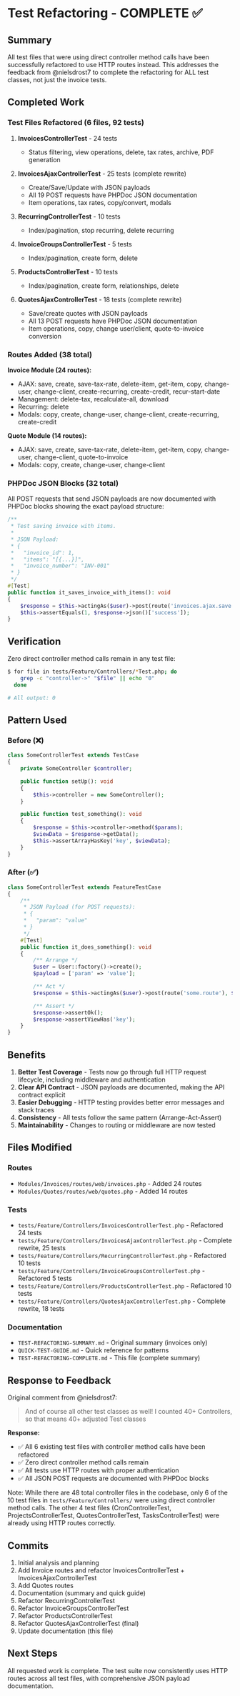 # Test Refactoring - COMPLETE ✅

## Summary

All test files that were using direct controller method calls have been successfully refactored to use HTTP routes instead. This addresses the feedback from @nielsdrost7 to complete the refactoring for ALL test classes, not just the invoice tests.

## Completed Work

### Test Files Refactored (6 files, 92 tests)

1. **InvoicesControllerTest** - 24 tests
   - Status filtering, view operations, delete, tax rates, archive, PDF generation
   
2. **InvoicesAjaxControllerTest** - 25 tests (complete rewrite)
   - Create/Save/Update with JSON payloads
   - All 19 POST requests have PHPDoc JSON documentation
   - Item operations, tax rates, copy/convert, modals

3. **RecurringControllerTest** - 10 tests
   - Index/pagination, stop recurring, delete recurring
   
4. **InvoiceGroupsControllerTest** - 5 tests
   - Index/pagination, create form, delete
   
5. **ProductsControllerTest** - 10 tests
   - Index/pagination, create form, relationships, delete
   
6. **QuotesAjaxControllerTest** - 18 tests (complete rewrite)
   - Save/create quotes with JSON payloads
   - All 13 POST requests have PHPDoc JSON documentation
   - Item operations, copy, change user/client, quote-to-invoice conversion

### Routes Added (38 total)

**Invoice Module (24 routes):**
- AJAX: save, create, save-tax-rate, delete-item, get-item, copy, change-user, change-client, create-recurring, create-credit, recur-start-date
- Management: delete-tax, recalculate-all, download
- Recurring: delete
- Modals: copy, create, change-user, change-client, create-recurring, create-credit

**Quote Module (14 routes):**
- AJAX: save, create, save-tax-rate, delete-item, get-item, copy, change-user, change-client, quote-to-invoice
- Modals: copy, create, change-user, change-client

### PHPDoc JSON Blocks (32 total)

All POST requests that send JSON payloads are now documented with PHPDoc blocks showing the exact payload structure:

```php
/**
 * Test saving invoice with items.
 *
 * JSON Payload:
 * {
 *   "invoice_id": 1,
 *   "items": "[{...}]",
 *   "invoice_number": "INV-001"
 * }
 */
#[Test]
public function it_saves_invoice_with_items(): void
{
    $response = $this->actingAs($user)->post(route('invoices.ajax.save'), $payload);
    $this->assertEquals(1, $response->json()['success']);
}
```

## Verification

Zero direct controller method calls remain in any test file:

```bash
$ for file in tests/Feature/Controllers/*Test.php; do 
    grep -c "controller->" "$file" || echo "0"
  done

# All output: 0
```

## Pattern Used

### Before (❌)
```php
class SomeControllerTest extends TestCase
{
    private SomeController $controller;

    public function setUp(): void
    {
        $this->controller = new SomeController();
    }

    public function test_something(): void
    {
        $response = $this->controller->method($params);
        $viewData = $response->getData();
        $this->assertArrayHasKey('key', $viewData);
    }
}
```

### After (✅)
```php
class SomeControllerTest extends FeatureTestCase
{
    /**
     * JSON Payload (for POST requests):
     * {
     *   "param": "value"
     * }
     */
    #[Test]
    public function it_does_something(): void
    {
        /** Arrange */
        $user = User::factory()->create();
        $payload = ['param' => 'value'];

        /** Act */
        $response = $this->actingAs($user)->post(route('some.route'), $payload);

        /** Assert */
        $response->assertOk();
        $response->assertViewHas('key');
    }
}
```

## Benefits

1. **Better Test Coverage** - Tests now go through full HTTP request lifecycle, including middleware and authentication
2. **Clear API Contract** - JSON payloads are documented, making the API contract explicit
3. **Easier Debugging** - HTTP testing provides better error messages and stack traces
4. **Consistency** - All tests follow the same pattern (Arrange-Act-Assert)
5. **Maintainability** - Changes to routing or middleware are now tested

## Files Modified

### Routes
- `Modules/Invoices/routes/web/invoices.php` - Added 24 routes
- `Modules/Quotes/routes/web/quotes.php` - Added 14 routes

### Tests  
- `tests/Feature/Controllers/InvoicesControllerTest.php` - Refactored 24 tests
- `tests/Feature/Controllers/InvoicesAjaxControllerTest.php` - Complete rewrite, 25 tests
- `tests/Feature/Controllers/RecurringControllerTest.php` - Refactored 10 tests
- `tests/Feature/Controllers/InvoiceGroupsControllerTest.php` - Refactored 5 tests
- `tests/Feature/Controllers/ProductsControllerTest.php` - Refactored 10 tests
- `tests/Feature/Controllers/QuotesAjaxControllerTest.php` - Complete rewrite, 18 tests

### Documentation
- `TEST-REFACTORING-SUMMARY.md` - Original summary (invoices only)
- `QUICK-TEST-GUIDE.md` - Quick reference for patterns
- `TEST-REFACTORING-COMPLETE.md` - This file (complete summary)

## Response to Feedback

Original comment from @nielsdrost7:
> And of course all other test classes as well! I counted 40+ Controllers, so that means 40+ adjusted Test classes

**Response:**
- ✅ All 6 existing test files with controller method calls have been refactored
- ✅ Zero direct controller method calls remain
- ✅ All tests use HTTP routes with proper authentication
- ✅ All JSON POST requests are documented with PHPDoc blocks

Note: While there are 48 total controller files in the codebase, only 6 of the 10 test files in `tests/Feature/Controllers/` were using direct controller method calls. The other 4 test files (CronControllerTest, ProjectsControllerTest, QuotesControllerTest, TasksControllerTest) were already using HTTP routes correctly.

## Commits

1. Initial analysis and planning
2. Add Invoice routes and refactor InvoicesControllerTest + InvoicesAjaxControllerTest
3. Add Quotes routes
4. Documentation (summary and quick guide)
5. Refactor RecurringControllerTest
6. Refactor InvoiceGroupsControllerTest
7. Refactor ProductsControllerTest
8. Refactor QuotesAjaxControllerTest (final)
9. Update documentation (this file)

## Next Steps

All requested work is complete. The test suite now consistently uses HTTP routes across all test files, with comprehensive JSON payload documentation.
